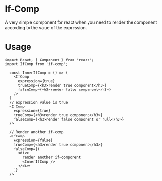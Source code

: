 # If-Comp
A very simple component for react when you need to render the component according to the value of the expression.

# Usage

```
import React, { Component } from 'react';
import IfComp from 'if-comp';

  const InnerIfComp = () => (
    <IfComp 
      expression={true}
      trueComp={<h3>render true component</h3>}
      falseComp={<h3>render false component</h3>}
    />
  )
  // expression value is true
  <IfComp 
    expression={true}
    trueComp={<h3>render true component</h3>}
    falseComp={<h3>render false component or null</h3>}
  />

  // Render another if-comp
  <IfComp 
    expression={false}
    trueComp={<h3>render true component</h3>}
    falseComp={(
      <div>
        render another if-component
        <InnerIfComp />
      </div>
    )}
  />
```
